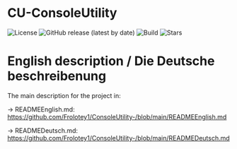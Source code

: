 
# CU-ConsoleUtility

![License](https://img.shields.io/github/license/Frolotey1/CU-ConsoleUtility) ![GitHub release (latest by date)](https://img.shields.io/github/v/release/Frolotey1/CU-ConsoleUtility)
![Build](https://img.shields.io/github/actions/workflow/status/Frolotey1/CU-ConsoleUtility/build.yml?branch=main) ![Stars](https://img.shields.io/github/stars/Frolotey1/CU-ConsoleUtility?style=social)

# English description / Die Deutsche beschreibenung
The main description for the project in: 

-> READMEEnglish.md: https://github.com/Frolotey1/ConsoleUtility-/blob/main/READMEEnglish.md

-> READMEDeutsch.md: https://github.com/Frolotey1/ConsoleUtility-/blob/main/READMEDeutsch.md

